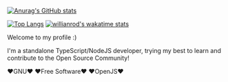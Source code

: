 [![Anurag's GitHub stats](https://github-readme-stats.vercel.app/api?username=VenRoot&bg_color=252525&text_color=FFFFFF)](https://github.com/anuraghazra/github-readme-stats)

[![Top Langs](https://github-readme-stats.vercel.app/api/top-langs/?username=VenRoot&count_private=true&layout=compact&bg_color=252525&text_color=FFFFFF&hide=html,css)](https://github.com/anuraghazra/github-readme-stats)
[![willianrod's wakatime stats](https://github-readme-stats.vercel.app/api/wakatime?username=@VenRoot&bg_color=252525&text_color=FFFFFF)](https://github.com/anuraghazra/github-readme-stats)

Welcome to my profile :)


I'm a standalone TypeScript/NodeJS developer, trying my best to learn and contribute to the Open Source Community!

♥️GNU♥️
♥️Free Software♥️
♥️OpenJS♥️
